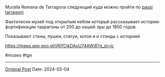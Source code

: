 Muralla Romana de Tarragona следующий куда можно пройти по [passi tarragoni](1980.md)

Фактически музей под открытым небом который рассказывает историю фортификации таррагоны от 200 до нашей эры до 1800 годов.

Показывают стены, пушки, статуи, котов и и стэнды с историей

https://maps.app.goo.gl/jjNYCikDAoU74AWi8?g_st=ic

#museo #tgn

---
[Original Post](https://t.me/lev2tarragona/2161)
Date: 2024-05-04
